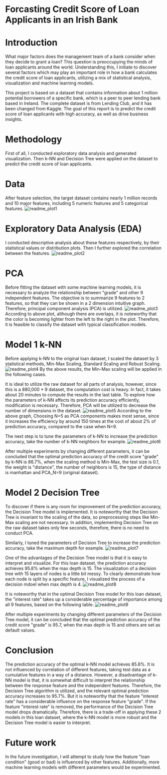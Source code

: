 # Forcasting Credit Score of Loan Applicants in an Irish Bank

# Introduction
What major factors does the management team of a bank consider when they decide to grant a loan? This question is preoccupying the minds of loan applicants around the world. Understanding this, I initiate to discover several factors which may play an important role in how a bank calculates the credit score of loan applicants, utilizing a mix of statistical analysis, visualization and machine learning models.

This project is based on a dataset that contains information about 1 million potential borrowers of a specific bank, which is a peer to peer lending bank based in Ireland. The complete dataset is from Lending Club, and it has been changed from Kaggle. The goal of this report is to predict the credit score of loan applicants with high accuracy, as well as drive business insights. 

# Methodology
First of all, I conducted exploratory data analysis and generated visualization. Then k-NN and Decision Tree were applied on the dataset to predict the credit score of loan applicants.

# Data
After feature selection, the target dataset contains nearly 1 million records and 10 major features, including 5 numeric features and 5 categorical features.
![readme_plot1](https://user-images.githubusercontent.com/64850893/86271399-cd2f2c80-bb9a-11ea-9ec5-4799012e92e8.jpg)


# Exploratory Data Analysis (EDA)
I conducted descriptive analysis about these features respectively, by their statistical values or distribution plots. Then I further explored the correlation between the features.
![readme_plot2](https://user-images.githubusercontent.com/64850893/86263934-d8c92600-bb8f-11ea-90d7-1f41d2781c5d.jpg)

# PCA 
Before fitting the dataset with some machine learning models, it is necessary to analyze the relationship between "grade" and other 9 independent features. The objective is to summarize 9 features to 2 features, so that they can be shown in a 2 dimension intuitive graph. Therefore, principal component analysis (PCA) is utilized.
![readme_plot3](https://user-images.githubusercontent.com/64850893/86264357-660c7a80-bb90-11ea-8025-128464be5ceb.jpg)
According to above plot, although there are overlaps, it is noteworthy that the color is becoming lighter from the left to the right in the plot. Therefore, it is feasible to classify the dataset with typical classification models.
 
 # Model 1  k-NN
Before applying k-NN to the original loan dataset, I scaled the dataset by 3 statistical methods, Min-Max Scaling, Standard Scaling and Robust Scaling.
![readme_plot4](https://user-images.githubusercontent.com/64850893/86265486-d2d44480-bb91-11ea-90b3-b1e101034852.jpg)
By the above results, the Min-Max scaling will be applied in the following cases.

It is ideal to utilize the raw dataset for all parts of analysis, however, since this is a 880,000 * 9 dataset, the computation cost is heavy. In fact, it takes about
20 minutes to compute the results in the last table. To explore how the parameters of k-NN affects its prediction accuracy efficiently, modification is necessary. Therefore, PCA will be utilized to decrease the number of dimensions in the dataset.
![readme_plot5](https://user-images.githubusercontent.com/64850893/86265936-79204a00-bb92-11ea-97c4-00cb86023f74.jpg)
According to the above graph, Choosing N=5 as PCA components makes most sense, since it increases the efficiency by around 150 times at the cost of about 2% of prediction accuracy, compared to the case when N=9.

The next step is to tune the parameters of k-NN to increase the prediction accuracy, take the number of k-NN neighbors for example.
![readme_plot6](https://user-images.githubusercontent.com/64850893/86266446-3c088780-bb93-11ea-82e8-2eaec34fc3b0.jpg)

After multiple experiments by changing different parameters, it can be concluded that the optimal prediction accuracy of the credit score "grade" by k-NN is 86.7%, when the scaling method is Min-Max, the test size is 0.1, the weight is "distance", the number of neighbors is 15, the type of distance is manhattan and PCA_N=9 (original dataset).

# Model 2  Decision Tree
To discover if there is any room for improvement of the prediction accuracy, the Decision Tree model is implemented. It is noteworthy that the Decision Tree is invariant to the scaling of the data, so preprocessing steps like Min-Max scaling are not necessary. In addition, implementing Decision Tree on the raw dataset takes only few seconds, therefore, there is no need to conduct PCA.

Similarly, I tuned the parameters of Decision Tree to increase the prediction accuracy, take the maximum depth for example.
![readme_plot7](https://user-images.githubusercontent.com/64850893/86267279-77578600-bb94-11ea-8797-97e7c0ce9cdb.jpg)

One of the advantages of the Decision Tree model is that it is easy to interpret and visualize. For this loan dataset, the prediction accuracy achieves 95.8% when the max depth is 15. The visualization of a decision tree with 15 layers of nodes is a little bit messy. To clearly demonstrate how each node is split by a specific feature, I visualized the process of a decision mdoel when max depth is 4.
![readme_plot8](https://user-images.githubusercontent.com/64850893/86267758-33b14c00-bb95-11ea-8d0f-b8718f644f3a.jpg)

It is noteworthy that in the optimal Decision Tree model for this loan dataset, the "interest rate" takes up a considerable percentage of importance among all 9 features, based on the following table.
![readme_plot9](https://user-images.githubusercontent.com/64850893/86268012-8e4aa800-bb95-11ea-82c5-a77f699f4611.jpg)

After multiple experiments by changing different parameters of the Decision Tree model, it can be concluded that the optimal prediction accuracy of the credit score "grade" is 95.7, when the max depth is 15 and others are set as default values.

# Conclusion
The prediction accuracy of the optimal k-NN model achieves 85.8%. It is not influenced by correlation of different features, taking test data as a cumulative features in a
way of a distance. However, a disadvantage of k-NN model is that, it is somewhat difficult to interpret the relationship between the response feature and the independent
features. Therefore, the Decision Tree algorithm is utilized, and the relevant optimal prediction accuracy increases to 95.7%. But it is noteworthy that the feature "interest rate" has a considerable influence on the response feature "grade". If the feature "interest rate" is removed, the performance of the Decision Tree model drops dramatically. Therefore, there is a trade-off in applying these 2 models in this loan dataset, where the k-NN model is more robust and the Decision Tree model is easier to interpret.

# Future work
In the future investigation, I will attempt to study how the feature "loan condition" (good or bad) is influenced by other features. Additionally, more machine learning models with different parameters would be experimented.
